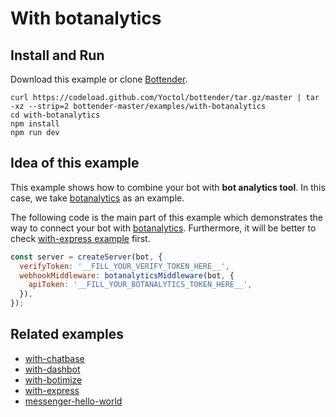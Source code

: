 # With botanalytics

## Install and Run

Download this example or clone [Bottender](https://github.com/Yoctol/bottender).

```
curl https://codeload.github.com/Yoctol/bottender/tar.gz/master | tar -xz --strip=2 bottender-master/examples/with-botanalytics
cd with-botanalytics
npm install
npm run dev
```

## Idea of this example

This example shows how to combine your bot with **bot analytics tool**. In this
case, we take [botanalytics](https://botanalytics.co/) as an example.

The following code is the main part of this example which demonstrates the way
to connect your bot with [botanalytics](https://botanalytics.co/). Furthermore,
it will be better to check [with-express example](../with-express) first.

```js
const server = createServer(bot, {
  verifyToken: '__FILL_YOUR_VERIFY_TOKEN_HERE__',
  webhookMiddleware: botanalyticsMiddleware(bot, {
    apiToken: '__FILL_YOUR_BOTANALYTICS_TOKEN_HERE__',
  }),
});
```

## Related examples

* [with-chatbase](../with-chatbase)
* [with-dashbot](../with-dashbot)
* [with-botimize](../with-botimize)
* [with-express](../with-express)
* [messenger-hello-world](../messenger-hello-world)
